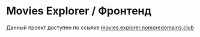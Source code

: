 # Movies Explorer / Фронтенд

Данный проект доступен по ссылке [movies.explorer.nomoredomains.club](https://movies.explorer.nomoredomains.club)
